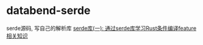 # databend-serde
serde源码, 写自己的解析库
[serde库(一): 通过serde库学习Rust条件编译feature相关知识](https://mp.weixin.qq.com/s/Vbu3X6z88I4K9IzSLLDQHA)


